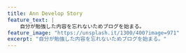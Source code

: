 ```yaml
---
title: Ann Develop Story
feature_text: |
	自分が勉強した内容を忘れないためブログを始まる。
feature_image: "https://unsplash.it/1300/400?image=971"
excerpt: "自分が勉強した内容を忘れないためブログを始まる。"
---
```


